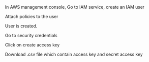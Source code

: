 In AWS management console, Go to IAM service, create an IAM user


Attach policies to the user


User is created.


Go to security credentials


Click on create access key



Download .csv file which contain access key and secret access key

